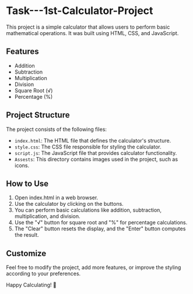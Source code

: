 # Task---1st-Calculator-Project




This project is a simple calculator that allows users to perform basic mathematical operations. It was built using HTML, CSS, and JavaScript.

## Features

- Addition
- Subtraction
- Multiplication
- Division
- Square Root (√)
- Percentage (%)

## Project Structure

The project consists of the following files:

- `index.html`: The HTML file that defines the calculator's structure.
- `style.css`: The CSS file responsible for styling the calculator.
- `script.js`: The JavaScript file that provides calculator functionality.
- `Assests`: This directory contains images used in the project, such as icons.
## How to Use
1. Open index.html in a web browser.
2. Use the calculator by clicking on the buttons.
3. You can perform basic calculations like addition, subtraction, multiplication, and division.
4. Use the "√" button for square root and "%" for percentage calculations.
5. The "Clear" button resets the display, and the "Enter" button computes the result.
## Customize
Feel free to modify the project, add more features, or improve the styling according to your preferences.

Happy Calculating! 🧮
